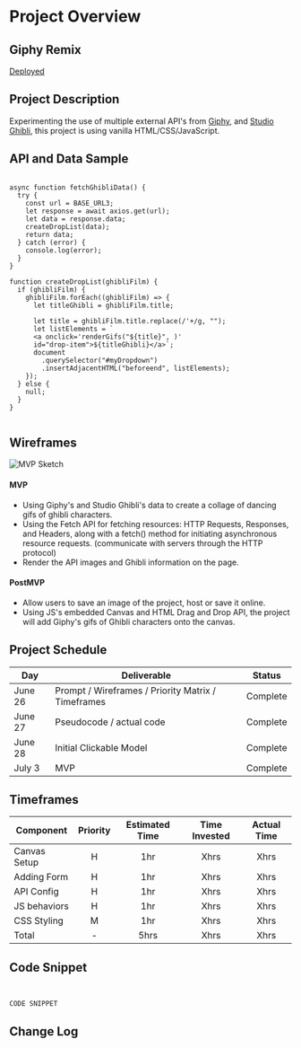 # Project Overview

## Giphy Remix

[Deployed](https://website.com/)

## Project Description


Experimenting the use of multiple external API's from [Giphy](https://developers.giphy.com/), and [Studio Ghibli](https://ghibliapi.herokuapp.com), this project is using vanilla HTML/CSS/JavaScript. 


## API and Data Sample

```

async function fetchGhibliData() {
  try {
    const url = BASE_URL3;
    let response = await axios.get(url);
    let data = response.data;
    createDropList(data);
    return data;
  } catch (error) {
    console.log(error);
  }
}

function createDropList(ghibliFilm) {
  if (ghibliFilm) {
    ghibliFilm.forEach((ghibliFilm) => {
      let titleGhibli = ghibliFilm.title;

      let title = ghibliFilm.title.replace(/'+/g, "");
      let listElements = `
      <a onclick='renderGifs("${title}", )'
      id="drop-item">${titleGhibli}</a>`;
      document
        .querySelector("#myDropdown")
        .insertAdjacentHTML("beforeend", listElements);
    });
  } else {
    null;
  }
}


```

## Wireframes

![MVP Sketch](https://i.imgur.com/IPy24WE.png)



#### MVP

- Using Giphy's and Studio Ghibli's data to create a collage of dancing gifs of ghibli characters.
- Using the Fetch API for fetching resources: HTTP Requests, Responses, and Headers, along with a fetch() method for initiating asynchronous resource requests. (communicate with servers through the HTTP protocol)
- Render the API images and Ghibli information on the page.


#### PostMVP

- Allow users to save an image of the project, host or save it online.
- Using JS's embedded Canvas and HTML Drag and Drop API, the project will add Giphy's gifs of Ghibli characters onto the canvas.


## Project Schedule

<!-- This schedule will be used to keep track of your progress throughout the week and align with our expectations. -->


| Day      | Deliverable                                                     | Status   |
| -------- | --------------------------------------------------------------- | -------- |
|  June 26 | Prompt / Wireframes / Priority Matrix / Timeframes              | Complete |
|  June 27 | Pseudocode / actual code                                        | Complete |
|  June 28 | Initial Clickable Model                                         | Complete |
|  July 3  | MVP                                                             | Complete |



## Timeframes



| Component        | Priority | Estimated Time | Time Invested | Actual Time |
| ---------------- | :------: | :------------: | :-----------: | :---------: |
|   Canvas Setup   |    H     |      1hr       |      Xhrs     |    Xhrs     |
|   Adding Form    |    H     |      1hr       |      Xhrs     |    Xhrs     |
|    API Config    |    H     |      1hr       |      Xhrs     |    Xhrs     |
|   JS behaviors   |    H     |      1hr       |      Xhrs     |    Xhrs     |
|   CSS Styling    |    M     |      1hr       |      Xhrs     |    Xhrs     |
|      Total       |    -     |     5hrs       |      Xhrs     |    Xhrs     |

## Code Snippet


```


CODE SNIPPET

```

## Change Log

<!-- Use this section to document what changes were made and the reasoning behind those changes. -->

```




```
